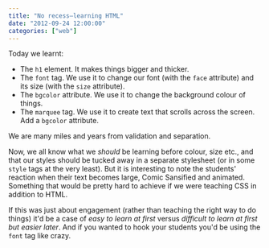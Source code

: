```yaml
---
title: "No recess—learning HTML"
date: "2012-09-24 12:00:00"
categories: ["web"]
---
```



Today we learnt:

- The `h1` element. It makes things bigger and thicker.
- The `font` tag. We use it to change our font (with the `face` attribute) and its size (with the `size` attribute).
- The `bgcolor` attribute. We use it to change the background colour of things.
- The `marquee` tag. We use it to create text that scrolls across the screen. Add a `bgcolor` attribute.

We are many miles and years from validation and separation.

Now, we all know what we _should_ be learning before colour, size etc., and that our styles should be tucked away in a separate stylesheet (or in some `style` tags at the very least). But it is interesting to note the students' reaction when their text becomes large, Comic Sansified and animated. Something that would be pretty hard to achieve if we were teaching CSS in addition to HTML.

If this was just about engagement (rather than teaching the right way to do things) it'd be a case of _easy to learn at first_ versus _difficult to learn at first but easier later_. And if you wanted to hook your students you'd be using the `font` tag like crazy.
